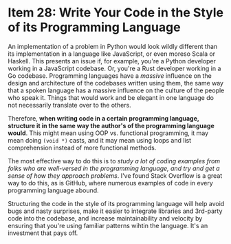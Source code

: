 # Item 28: Write Your Code in the Style of its Programming Language

An implementation of a problem in Python would look wildly different than its
implementation in a language like JavaScript, or even moreso Scala or Haskell.
This presents an issue if, for example, you're a Python developer working in a
JavaScript codebase. Or, you're a Rust developer working in a Go codebase.
Programming languages have a _massive_ influence on the design and architecture
of the codebases written using them, the same way that a spoken language has a
massive influence on the culture of the people who speak it. Things that would
work and be elegant in one language do not necessarily translate over to the
others.

Therefore, **when writing code in a certain programming language, structure it
in the same way the author's of the programming language would**. This might
mean using OOP vs. functional programming, it may mean doing `(void *)` casts,
and it may mean using loops and list comprehension instead of more functional
methods.

The most effective way to do this is to _study a lot of coding examples from
folks who are well-versed in the programming language, and try and get a sense
of how they approach problems_. I've found Stack Overflow is a great way to do
this, as is GitHub, where numerous examples of code in every programming
language abound.

Structuring the code in the style of its programming language will help avoid
bugs and nasty surprises, make it easier to integrate libraries and 3rd-party
code into the codebase, and increase maintainability and velocity by ensuring
that you're using familiar patterns wihtin the language. It's an investment that
pays off.
